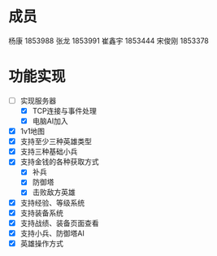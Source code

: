 # 成员
杨康 1853988
张龙 1853991
崔鑫宇 1853444
宋俊刚 1853378
# 功能实现
- [ ] 实现服务器
  - [x] TCP连接与事件处理
  - [x] 电脑AI加入
- [x] 1v1地图
- [x] 支持至少三种英雄类型
- [x] 支持三种基础小兵
- [x] 支持金钱的各种获取方式
  - [x] 补兵
  - [x] 防御塔
  - [x] 击败敌方英雄
- [x] 支持经验、等级系统
- [x] 支持装备系统
- [x] 支持战绩、装备页面查看
- [x] 支持小兵、防御塔AI
- [x] 英雄操作方式

